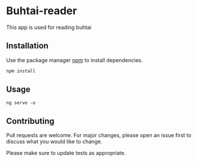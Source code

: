 # Buhtai-reader

This app is used for reading buhtai

## Installation

Use the package manager [npm](https://www.youtube.com/watch?v=dQw4w9WgXcQ) to install dependencies.

```bash
npm install
```

## Usage

```
ng serve -o 
```

## Contributing
Pull requests are welcome. For major changes, please open an issue first to discuss what you would like to change.

Please make sure to update tests as appropriate.


